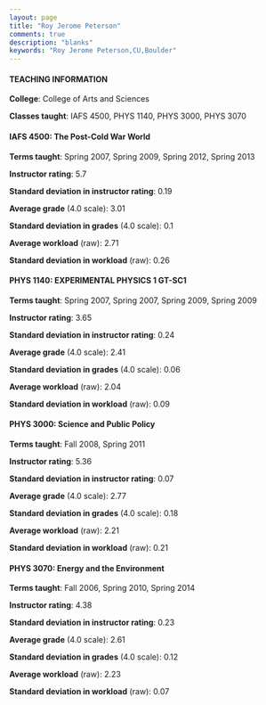 ```yaml
---
layout: page
title: "Roy Jerome Peterson" 
comments: true
description: "blanks"
keywords: "Roy Jerome Peterson,CU,Boulder"
---
```

<head>
<script src="https://ajax.googleapis.com/ajax/libs/jquery/2.1.3/jquery.min.js"></script>
<script src="https://dl.dropboxusercontent.com/s/pc42nxpaw1ea4o9/highcharts.js?dl=0"></script>
<!-- <script src="../assets/js/highcharts.js"></script> -->
<style type="text/css">@font-face {
	font-family: "Bebas Neue";
	src: url(https://www.filehosting.org/file/details/544349/BebasNeue Regular.otf) format("opentype");
	}
	h1.Bebas { 
		font-family: "Bebas Neue", Verdana, Tahoma;
	}
</style>
</head>
	   
#### TEACHING INFORMATION

**College**: College of Arts and Sciences

**Classes taught**: IAFS 4500, PHYS 1140, PHYS 3000, PHYS 3070

#### IAFS 4500: The Post-Cold War World

**Terms taught**: Spring 2007, Spring 2009, Spring 2012, Spring 2013

**Instructor rating**: 5.7

**Standard deviation in instructor rating**: 0.19

**Average grade** (4.0 scale): 3.01

**Standard deviation in grades** (4.0 scale): 0.1

**Average workload** (raw): 2.71

**Standard deviation in workload** (raw): 0.26

#### PHYS 1140: EXPERIMENTAL PHYSICS 1 GT-SC1

**Terms taught**: Spring 2007, Spring 2007, Spring 2009, Spring 2009

**Instructor rating**: 3.65

**Standard deviation in instructor rating**: 0.24

**Average grade** (4.0 scale): 2.41

**Standard deviation in grades** (4.0 scale): 0.06

**Average workload** (raw): 2.04

**Standard deviation in workload** (raw): 0.09

#### PHYS 3000: Science and Public Policy

**Terms taught**: Fall 2008, Spring 2011

**Instructor rating**: 5.36

**Standard deviation in instructor rating**: 0.07

**Average grade** (4.0 scale): 2.77

**Standard deviation in grades** (4.0 scale): 0.18

**Average workload** (raw): 2.21

**Standard deviation in workload** (raw): 0.21

#### PHYS 3070: Energy and the Environment

**Terms taught**: Fall 2006, Spring 2010, Spring 2014

**Instructor rating**: 4.38

**Standard deviation in instructor rating**: 0.23

**Average grade** (4.0 scale): 2.61

**Standard deviation in grades** (4.0 scale): 0.12

**Average workload** (raw): 2.23

**Standard deviation in workload** (raw): 0.07

